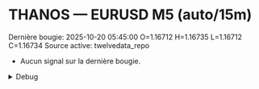 # THANOS — EURUSD M5 (auto/15m)
Dernière bougie: 2025-10-20 05:45:00  O=1.16712  H=1.16735  L=1.16712  C=1.16734
Source active: twelvedata_repo

- Aucun signal sur la dernière bougie.

<details><summary>Debug</summary>

- TD_API_KEY manquant.

</details>